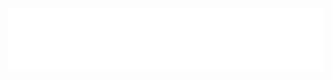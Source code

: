 <a href="https://ckvv.github.io/">
  <p align="center">
    <img src="./public/writer.svg">
  </p>
</a>
